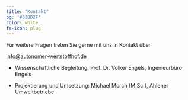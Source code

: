 ```yaml
---
title: "Kontakt"
bg: '#63BD2F'
color: white
fa-icon: plug
---
```



<!--
#### Kontakt 
-->

Für weitere Fragen treten Sie gerne mit uns in Kontakt über 

<a href="mailto:info@autonomer-wertstoffhof.de">info@autonomer-wertstoffhof.de</a>

- Wissenschaftliche Begleitung: Prof. Dr. Volker Engels, Ingenieurbüro Engels 

- Projektierung und Umsetzung: Michael Morch (M.Sc.), Ahlener Umweltbetriebe 
